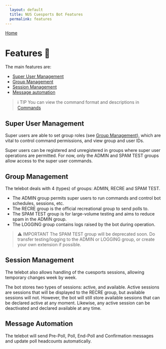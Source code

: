 ```yaml
---
  layout: default
  title: NUS Cuesports Bot Features
  permalink: features
---
```


[Home](index.md)

# Features 📌
The main features are:
* [Super User Management](#super-user-management)
* [Group Management](#group-management)
* [Session Management](#session-management)
* [Message automation](#message-automation)

> ℹ️ TIP
> You can view the command format and descriptions in [Commands](commands.md)

## Super User Management
Super users are able to set group roles (see [Group Management](#group-management)), which are vital to control command permissions, and view group and user IDs.

Super users can be registered and unregistered in groups where super user operations are permitted. For now, only the ADMIN and SPAM TEST groups allow access to the super user commands.

## Group Management
The telebot deals with 4 (types) of groups: ADMIN, RECRE and SPAM TEST.
* The ADMIN group permits super users to run commands and control bot schedules, sessions, etc.
* The RECRE group is the official recreational group to send polls to.
* The SPAM TEST group is for large-volume testing and aims to reduce spam in the ADMIN group.
* The LOGGING group contains logs raised by the bot during operation.

> ⚠️ IMPORTANT
> The SPAM TEST group will be deprecated soon. Do transfer testing/logging to the ADMIN or LOGGING group, or create your own extension if possible.

## Session Management
The telebot also allows handling of the cuesports sessions, allowing temporary changes week by week. 

The bot stores two types of sessions: active, and available. Active sessions are sessions that will be displayed to the RECRE group, but available sessions will not.
However, the bot will still store available sessions that can be declared active at any moment. Likewise, any active session can be deactivated and declared available at any time.

## Message Automation
The telebot will send Pre-Poll, Poll, End-Poll and Confirmation messages and update poll headcounts automatically.